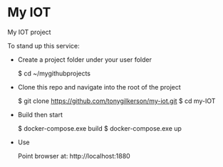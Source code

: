 # My IOT

My IOT project

To stand up this service:


* Create a project folder under your user folder

    $ cd ~/mygithubprojects


* Clone this repo and navigate into the root of the project

    $ git clone https://github.com/tonygilkerson/my-iot.git
    $ cd my-IOT

* Build then start

    $ docker-compose.exe build
    $ docker-compose.exe up

* Use

    Point browser at: http://localhost:1880
      
